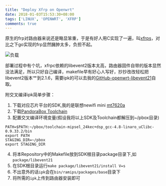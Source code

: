 ```yaml
---
title: "Deploy Xfrp on Openwrt"
date: 2018-01-03T15:53:30+08:00
tags: ['LINUX', 'OPENWRT', 'XFRP']
comments: true
---
```


原生的frp对路由器来说还是略显笨重，于是有好人用C实现了一遍，叫[xfrps](https://github.com/KunTengRom/xfrps)，对比之下go实现的frp显然臃肿太多，负担不起。

![负载](http://p2.cdn.img9.top/ipfs/QmTkn9DSCbf6Tk5nenGaBon2FTNne8aeL6gcyDcCuMYHYu?2.png)

部署过程中有个坑，xfrpc依赖的libevent2版本太高，路由器固件自带的版本显然没法满足，所以只好自己编译，makefile早有好心人写好，抄抄改改轻松把libevent2版本艹到2.1.6，需要ipk的可以去我的[GitHub-openwrt-libevent21](https://github.com/ferstar/openwrt-libevent21)自取。

附交叉编译ipk简单步骤：

1. 下载对应芯片平台的SDK,我的是联想newifi mini [mt7620a](http://downloads.openwrt.org/barrier_breaker/14.07/ramips/mt7620a/OpenWrt-SDK-ramips-for-linux-x86_64-gcc-4.8-linaro_uClibc-0.9.33.2.tar.bz2)
2. 下载[PandoraBox Toolchain](http://downloads.openwrt.org.cn/PandoraBox/PandoraBox-Toolchain-ralink-for-mipsel_24kec%2Bdsp-gcc-4.8-linaro_uClibc-0.9.33.2.tar.bz2)
3. 配置交叉编译环境变量(假设我将以上SDK及Toolchain都解压到~/pbox目录)

```
PATH=$PATH:~/pbox/toolchain-mipsel_24kec+dsp_gcc-4.8-linaro_uClibc-0.9.33.2/bin
export PATH
STAGING_DIR=~/pbox
export STAGING_DIR
```

4. 将本Repository中的Makefile放到SDK根目录package目录下,如`package/libevent21`
5. 在SDK根目录运行`make package/libevent21/install V=s`
6. 不出意外的话`ipk`会在`bin/ramips/packages/base`目录下
7. 将所需的`ipk`上传到路由器安装即可